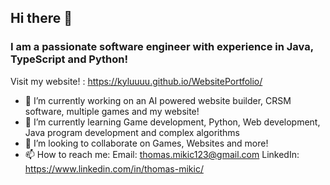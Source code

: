 ## Hi there 👋

### I am a passionate software engineer with experience in Java, TypeScript and Python!

Visit my website! : https://kyluuuu.github.io/WebsitePortfolio/


- 🔭 I’m currently working on an AI powered website builder, CRSM software, multiple games and my website!
- 🌱 I’m currently learning Game development, Python, Web development, Java program development and complex algorithms
- 👯 I’m looking to collaborate on Games, Websites and more!
- 📫 How to reach me: Email: thomas.mikic123@gmail.com LinkedIn: https://www.linkedin.com/in/thomas-mikic/
